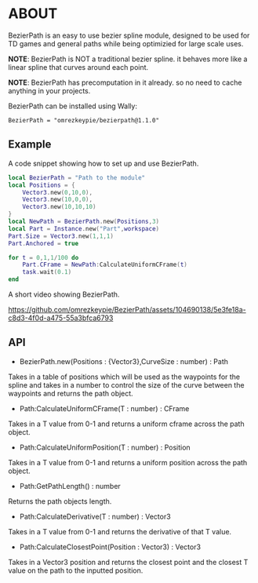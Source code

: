 # ABOUT
BezierPath is an easy to use bezier spline module, designed to be used for TD games and general paths while being optimizied for large scale uses.

__NOTE__: BezierPath is NOT a traditional bezier spline. it behaves more like a linear spline that curves around each point.

__NOTE__: BezierPath has precomputation in it already. so no need to cache anything in your projects.

BezierPath can be installed using Wally:
```
BezierPath = "omrezkeypie/bezierpath@1.1.0"
```

## Example

A code snippet showing how to set up and use BezierPath.
```lua
local BezierPath = "Path to the module"
local Positions = {
    Vector3.new(0,10,0),
    Vector3.new(10,0,0),
    Vector3.new(10,10,10)
}
local NewPath = BezierPath.new(Positions,3)
local Part = Instance.new("Part",workspace)
Part.Size = Vector3.new(1,1,1)
Part.Anchored = true

for t = 0,1,1/100 do
    Part.CFrame = NewPath:CalculateUniformCFrame(t)
    task.wait(0.1)
end
```
A short video showing BezierPath.



https://github.com/omrezkeypie/BezierPath/assets/104690138/5e3fe18a-c8d3-4f0d-a475-55a3bfca6793


## API

* BezierPath.new(Positions : {Vector3},CurveSize : number) : Path

Takes in a table of positions which will be used as the waypoints for the spline and takes in a number to control the size of the curve between the waypoints and returns the path object.

* Path:CalculateUniformCFrame(T : number) : CFrame
  
Takes in a T value from 0-1 and returns a uniform cframe across the path object.

* Path:CalculateUniformPosition(T : number) : Position
  
Takes in a T value from 0-1 and returns a uniform position across the path object.

* Path:GetPathLength() : number

Returns the path objects length.

* Path:CalculateDerivative(T : number) : Vector3
  
Takes in a T value from 0-1 and returns the derivative of that T value.

* Path:CalculateClosestPoint(Position : Vector3) : Vector3

Takes in a Vector3 position and returns the closest point and the closest T value on the path to the inputted position.
